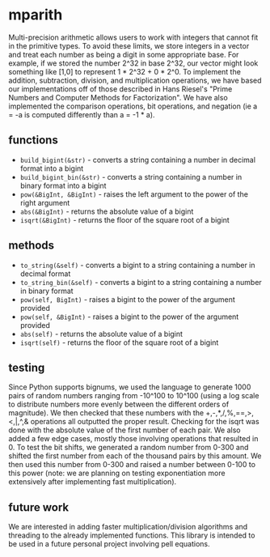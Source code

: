 # mparith
Multi-precision arithmetic allows users to work with integers that cannot fit in the primitive types. 
To avoid these limits, we store integers in a vector and treat each number as being a digit in some appropriate base.
For example, if we stored the number 2^32 in base 2^32, our vector might look something like [1,0] to represent 1 * 2^32 + 0 * 2^0.
To implement the addition, subtraction, division, and multiplication operations, we have based our implementations off of those described in Hans Riesel's "Prime Numbers and Computer Methods for Factorization".
We have also implemented the comparison operations, bit operations, and negation (ie a = -a is computed differently than a = -1 * a).

## functions
- `build_bigint(&str)` - converts a string containing a number in decimal format into a bigint
- `build_bigint_bin(&str)` - converts a string containing a number in binary format into a bigint
- `pow(&BigInt, &BigInt)` - raises the left argument to the power of the right argument
- `abs(&BigInt)` - returns the absolute value of a bigint
- `isqrt(&BigInt)` - returns the floor of the square root of a bigint

## methods
- `to_string(&self)` - converts a bigint to a string containing a number in decimal format
- `to_string_bin(&self)` - converts a bigint to a string containing a number in binary format
- `pow(self, BigInt)` - raises a bigint to the power of the argument provided
- `pow(self, &BigInt)` - raises a bigint to the power of the argument provided
- `abs(self)` - returns the absolute value of a bigint
- `isqrt(self)` - returns the floor of the square root of a bigint

## testing
Since Python supports bignums, we used the language to generate 1000 pairs of random numbers ranging from -10^100 to 10^100 (using a log scale to distribute numbers more evenly between the different orders of magnitude). 
We then checked that these numbers with the +,-,\*,/,%,==,>,<,|,^,& operations all outputted the proper result. 
Checking for the isqrt was done with the absolute value of the first number of each pair.
We also added a few edge cases, mostly those involving operations that resulted in 0.
To test the bit shifts, we generated a random number from 0-300 and shifted the first number from each of the thousand pairs by this amount.
We then used this number from 0-300 and raised a number between 0-100 to this power (note: we are planning on testing exponentiation more extensively after implementing fast multiplication).

## future work
We are interested in adding faster multiplication/division algorithms and threading to the already implemented functions.
This library is intended to be used in a future personal project involving pell equations.

